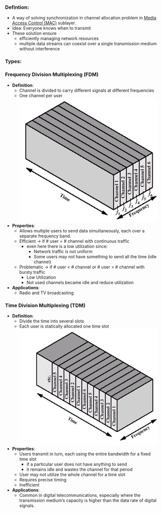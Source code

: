 ### Defintion:
- A way of solving synchronization in channel allocation problem in [Media Access Control (MAC)](Media%20Access%20Control%20(MAC).md) sublayer.
- Idea: Everyone knows when to transmit 
- These solution ensure 
	- efficiently managing network resources
	- multiple data streams can coexist over a single transmission medium without interference
### Types:
### Frequency Division Multiplexing (FDM)
- **Definition**: 
	- Channel is divided to carry different signals at different frequencies
	- One channel per user
	![FDM|300](Attachments/FDM.png)
- **Properties**:
	- Allows multiple users to send data simultaneously, each over a separate frequency band.
	- Efficient -> if # user =  # channel with continuous traffic
		- even here there is a low utilization since:
			- Network traffic is not uniform
			- Some users may not have something to send all the time (idle channel)
	- Problematic -> if # user < # channel or # user > # channel with bursty traffic
		- Low Utilization
		- Not used channels became idle and reduce utilization
- **Applications**:
	- Radio and TV broadcasting

### Time Division Multiplexing (TDM)
- **Definition**: 
	- Divide the time into several slots
	- Each user is statically allocated one time slot
	![TDM|300](Attachments/TDM.png)
- **Properties**:
	- Users transmit in turn, each using the entire bandwidth for a fixed time slot
		- if a particular user does not have anything to send
		- it remains idle and wastes the channel for that period
	- User may not utilize the whole channel for a time slot
	- Requires precise timing 
	- Inefficient
- **Applications**:
	- Common in digital telecommunications, especially where the transmission medium’s capacity is higher than the data rate of digital signals.